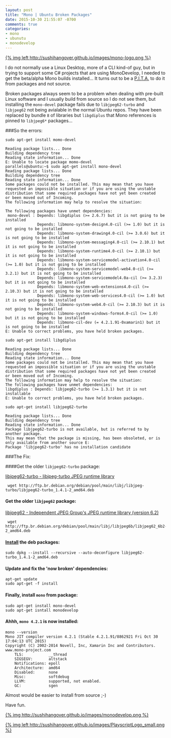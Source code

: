 ```yaml
---
layout: post
title: "Mono | Ubuntu Broken Packages"
date: 2015-10-30 21:55:07 -0700
comments: true
categories: 
- mono
- ubunutu
- monodevelop
---
```

[{% img left http://sushihangover.github.io/images/mono-logo.png %}](http://www.mono-project.com)

I do not normally use a Linux Desktop, more of a CLI kind-of guy, but in trying to support some C# projects that are using MonoDevelop, I needed to get the beta/alpha Mono builds installed... It turns out to be a [P.I.T.A.](http://www.urbandictionary.com/define.php?term=pita&page=1) to do it from packages and not source.

Broken packages always seem to be a problem when dealing with pre-built Linux software and I usually build from source so I do not see them, but installing the `mono-devel` package fails due to `libjpeg62-turbo` and `libjpeg62` not being avialable in the normal Ubuntu repos. They have been replaced by bundle `8` of libraries but `libgdiplus` that Mono references is pinned to `libjpeg6*` packages...

###So the errors:

	sudo apt-get install momo-devel

```
Reading package lists... Done
Building dependency tree       
Reading state information... Done
E: Unable to locate package momo-devel
parallels@ubuntu:~$ sudo apt-get install mono-devel
Reading package lists... Done
Building dependency tree       
Reading state information... Done
Some packages could not be installed. This may mean that you have
requested an impossible situation or if you are using the unstable
distribution that some required packages have not yet been created
or been moved out of Incoming.
The following information may help to resolve the situation:

The following packages have unmet dependencies:
 mono-devel : Depends: libgdiplus (>= 2.6.7) but it is not going to be installed
              Depends: libmono-system-design4.0-cil (>= 1.0) but it is not going to be installed
              Depends: libmono-system-drawing4.0-cil (>= 3.0.6) but it is not going to be installed
              Depends: libmono-system-messaging4.0-cil (>= 2.10.1) but it is not going to be installed
              Depends: libmono-system-runtime4.0-cil (>= 2.10.1) but it is not going to be installed
              Depends: libmono-system-servicemodel-activation4.0-cil (>= 1.0) but it is not going to be installed
              Depends: libmono-system-servicemodel-web4.0-cil (>= 3.2.1) but it is not going to be installed
              Depends: libmono-system-servicemodel4.0a-cil (>= 3.2.3) but it is not going to be installed
              Depends: libmono-system-web-extensions4.0-cil (>= 2.10.3) but it is not going to be installed
              Depends: libmono-system-web-services4.0-cil (>= 1.0) but it is not going to be installed
              Depends: libmono-system-web4.0-cil (>= 2.10.3) but it is not going to be installed
              Depends: libmono-system-windows-forms4.0-cil (>= 1.0) but it is not going to be installed
              Depends: libmono-cil-dev (= 4.2.1.91-0xamarin1) but it is not going to be installed
E: Unable to correct problems, you have held broken packages.
```

	sudo apt-get install libgdiplus

```
Reading package lists... Done
Building dependency tree       
Reading state information... Done
Some packages could not be installed. This may mean that you have requested an impossible situation or if you are using the unstable
distribution that some required packages have not yet been created
or been moved out of Incoming.
The following information may help to resolve the situation:
The following packages have unmet dependencies:
libgdiplus : Depends: libjpeg62-turbo (>= 1.3.1) but it is not installable
E: Unable to correct problems, you have held broken packages.
```

	sudo apt-get install libjpeg62-turbo

```
Reading package lists... Done
Building dependency tree       
Reading state information... Done
Package libjpeg62-turbo is not available, but is referred to by another package.
This may mean that the package is missing, has been obsoleted, or is only available from another source E: 
Package 'libjpeg62-turbo' has no installation candidate
```

###The Fix:

####Get the older `libjpeg62-turbo` package:

[libjpeg62-turbo - libjpeg-turbo JPEG runtime library](http://pkgs.org/debian-sid/debian-main-amd64/libjpeg62-turbo_1.4.1-2_amd64.deb.html
)

	 wget http://ftp.br.debian.org/debian/pool/main/libj/libjpeg-turbo/libjpeg62-turbo_1.4.1-2_amd64.deb


#### Get the older `libjpeg62` package:


[libjpeg62 - Independent JPEG Group's JPEG runtime library (version 6.2)](http://pkgs.org/debian-sid/debian-main-amd64/libjpeg62_6b2-2_amd64.deb.html
)

	 wget http://ftp.br.debian.org/debian/pool/main/libj/libjpeg6b/libjpeg62_6b2-2_amd64.deb

#### [Install](http://www.cyberciti.biz/faq/ubuntu-linux-how-do-i-install-deb-packages/) the deb packages: 

	sudo dpkg --install --recursive --auto-deconfigure libjpeg62-turbo_1.4.1-2_amd64.deb 

#### Update and fix the 'now broken' dependencies:

	apt-get update
	sudo apt-get -f install

#### Finally, install `mono` from package:

	sudo apt-get install mono-devel
	sudo apt-get isntall monodevelop

#### Ahhh, `mono 4.2.1` is now installed:

```
mono --version
Mono JIT compiler version 4.2.1 (Stable 4.2.1.91/8862921 Fri Oct 30 17:04:13 UTC 2015)
Copyright (C) 2002-2014 Novell, Inc, Xamarin Inc and Contributors. www.mono-project.com
	TLS:           __thread
	SIGSEGV:       altstack
	Notifications: epoll
	Architecture:  amd64
	Disabled:      none
	Misc:          softdebug 
	LLVM:          supported, not enabled.
	GC:            sgen
```

Almost would be easier to install from source ;-)

Have fun.

[{% img http://sushihangover.github.io/images/monodevelop.png %}](http://www.monodevelop.com)


[{% img left http://sushihangover.github.io/images/PlayscriptLogo_small.png %}](https://github.com/PlayScriptRedux/playscript)
